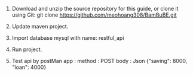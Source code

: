 1. Download and unzip the source repository for this guide, or clone it using Git: git clone https://github.com/meohoang308/BamBuBE.git

2. Update maven project.

3. Import database mysql with name: restful_api

4. Run project.

5. Test api by postMan app : 
   method : POST
   body : Json {"saving": 8000, "loan": 4000}